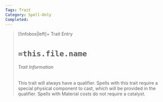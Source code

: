 ```yaml
---
Tags: Trait
Category: Spell-Only
Completed: 
---
```

> [!infobox|left]+ Trait Entry
> # `=this.file.name`
> ###### Trait Information
> This trait will always have a qualifier. Spells with this trait require a special physical component to cast, which will be provided in the qualifier. Spells with Material costs do not require a catalyst.